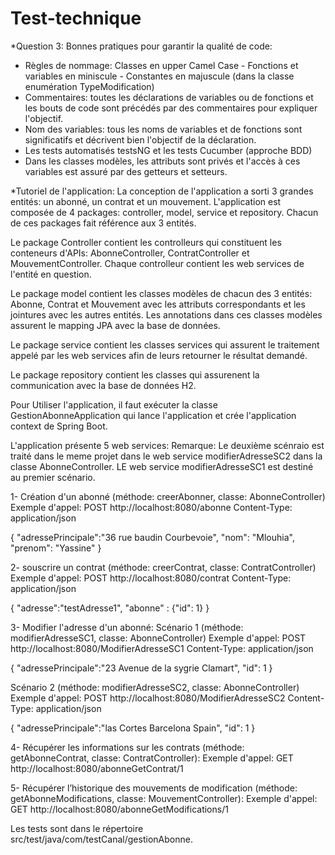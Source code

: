 # Test-technique

*Question 3: Bonnes pratiques pour garantir la qualité de code:
- Règles de nommage: Classes en upper Camel Case - Fonctions et variables en miniscule - Constantes en majuscule (dans la classe enumération TypeModification)
- Commentaires: toutes les déclarations de variables ou de fonctions et les bouts de code sont précédés par des commentaires pour expliquer l'objectif.
- Nom des variables: tous les noms de variables et de fonctions sont significatifs et décrivent bien l'objectif de la déclaration.
- Les tests automatisés testsNG et les tests Cucumber (approche BDD)
- Dans les classes modèles, les attributs sont privés et l'accès à ces variables est assuré par des getteurs et setteurs.



*Tutoriel de l'application:
La conception de l'application a sorti 3 grandes entités: un abonné, un contrat et un mouvement.
L'application est composée de 4 packages: controller, model, service et repository. Chacun de ces packages fait référence aux 3 entités. 

Le package Controller contient les controlleurs qui constituent les conteneurs d'APIs: AbonneController, ContratController et  MouvementController. Chaque controlleur contient les web services de l'entité en question.

Le package model contient les classes modèles de chacun des 3 entités: Abonne, Contrat et Mouvement avec les attributs correspondants et les jointures avec les autres entités. Les annotations dans ces classes modèles assurent le mapping JPA avec la base de données.

Le package service contient les classes services qui assurent le traitement appelé par les web services afin de leurs retourner le résultat demandé.

Le package repository contient les classes qui assurenent la communication avec la base de données H2.

Pour Utiliser l'application, il faut exécuter la classe GestionAbonneApplication qui lance l'application et crée l'application context de Spring Boot.

L'application présente 5 web services: 
Remarque: Le deuxième scénraio est traité dans le meme projet dans le web service modifierAdresseSC2 dans la classe AbonneController. LE web service modifierAdresseSC1 est destiné au premier scénario.

1- Création d'un abonné (méthode: creerAbonner, classe: AbonneController)
Exemple d'appel:
POST http://localhost:8080/abonne
Content-Type: application/json

{
  "adressePrincipale":"36 rue baudin Courbevoie",
  "nom": "Mlouhia",
  "prenom": "Yassine"
}

2- souscrire un contrat (méthode: creerContrat, classe: ContratController)
Exemple d'appel:
POST http://localhost:8080/contrat
Content-Type: application/json

{
  "adresse":"testAdresse1",
  "abonne" : {"id": 1}
}

3- Modifier l'adresse d'un abonné: 
Scénario 1 (méthode: modifierAdresseSC1, classe: AbonneController)
Exemple d'appel: 
POST http://localhost:8080/ModifierAdresseSC1
Content-Type: application/json

{
  "adressePrincipale":"23 Avenue de la sygrie Clamart",
  "id": 1
}

Scénario 2 (méthode: modifierAdresseSC2, classe: AbonneController)
Exemple d'appel: 
POST http://localhost:8080/ModifierAdresseSC2
Content-Type: application/json

{
  "adressePrincipale":"las Cortes Barcelona Spain",
  "id": 1
}

4- Récupérer les informations sur les contrats (méthode: getAbonneContrat, classe: ContratController):
Exemple d'appel:
GET http://localhost:8080/abonneGetContrat/1

5- Récupérer l’historique des mouvements de modification (méthode: getAbonneModifications, classe: MouvementController):
Exemple d'appel:
GET http://localhost:8080/abonneGetModifications/1


Les tests sont dans le répertoire src/test/java/com/testCanal/gestionAbonne.







